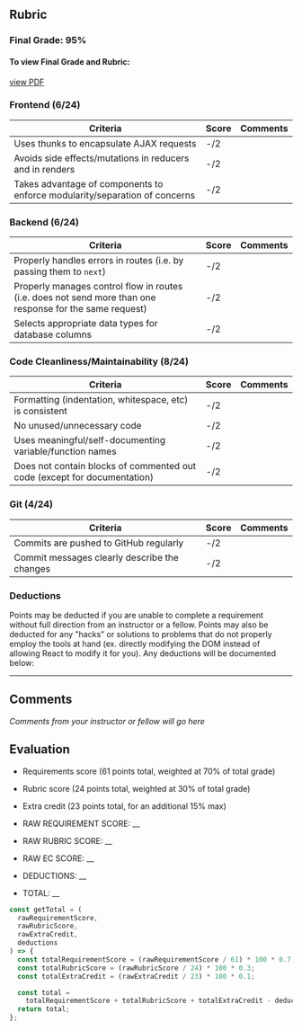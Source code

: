 ## Rubric

### Final Grade: 95%

#### To view Final Grade and Rubric:

[view PDF](https://drive.google.com/file/d/1-YfYpmJGYGrCHtwnjL5nWCE7_D_t-12Z/view?usp=sharing)

### Frontend (6/24)

| Criteria                                                                   | Score | Comments |
| -------------------------------------------------------------------------- | ----- | -------- |
| Uses thunks to encapsulate AJAX requests                                   | -/2   |          |
| Avoids side effects/mutations in reducers and in renders                   | -/2   |          |
| Takes advantage of components to enforce modularity/separation of concerns | -/2   |          |

### Backend (6/24)

| Criteria                                                                                                 | Score | Comments |
| -------------------------------------------------------------------------------------------------------- | ----- | -------- |
| Properly handles errors in routes (i.e. by passing them to `next`)                                       | -/2   |          |
| Properly manages control flow in routes (i.e. does not send more than one response for the same request) | -/2   |          |
| Selects appropriate data types for database columns                                                      | -/2   |          |

### Code Cleanliness/Maintainability (8/24)

| Criteria                                                                 | Score | Comments |
| ------------------------------------------------------------------------ | ----- | -------- |
| Formatting (indentation, whitespace, etc) is consistent                  | -/2   |          |
| No unused/unnecessary code                                               | -/2   |          |
| Uses meaningful/self-documenting variable/function names                 | -/2   |          |
| Does not contain blocks of commented out code (except for documentation) | -/2   |          |

### Git (4/24)

| Criteria                                     | Score | Comments |
| -------------------------------------------- | ----- | -------- |
| Commits are pushed to GitHub regularly       | -/2   |          |
| Commit messages clearly describe the changes | -/2   |          |

### Deductions

Points may be deducted if you are unable to complete a requirement without full direction from an instructor or a fellow. Points may also be deducted for any "hacks" or solutions to problems that do not properly employ the tools at hand (ex. directly modifying the DOM instead of allowing React to modify it for you). Any deductions will be documented below:

---

## Comments

_Comments from your instructor or fellow will go here_

## Evaluation

- Requirements score (61 points total, weighted at 70% of total grade)
- Rubric score (24 points total, weighted at 30% of total grade)
- Extra credit (23 points total, for an additional 15% max)

- RAW REQUIREMENT SCORE: \_\_
- RAW RUBRIC SCORE: \_\_
- RAW EC SCORE: \_\_
- DEDUCTIONS: \_\_

- TOTAL: \_\_

```javascript
const getTotal = (
  rawRequirementScore,
  rawRubricScore,
  rawExtraCredit,
  deductions
) => {
  const totalRequirementScore = (rawRequirementScore / 61) * 100 * 0.7;
  const totalRubricScore = (rawRubricScore / 24) * 100 * 0.3;
  const totalExtraCredit = (rawExtraCredit / 23) * 100 * 0.1;

  const total =
    totalRequirementScore + totalRubricScore + totalExtraCredit - deductions;
  return total;
};
```
